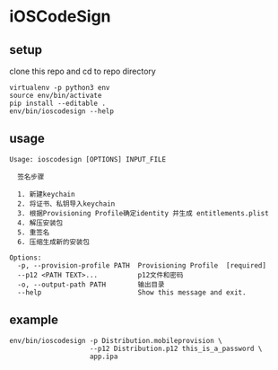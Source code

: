 # iOSCodeSign

## setup

clone this repo and cd to repo directory

    virtualenv -p python3 env
    source env/bin/activate
    pip install --editable .
    env/bin/ioscodesign --help

## usage

```
Usage: ioscodesign [OPTIONS] INPUT_FILE

  签名步骤

  1. 新建keychain
  2. 将证书、私钥导入keychain
  3. 根据Provisioning Profile确定identity 并生成 entitlements.plist
  4. 解压安装包
  5. 重签名
  6. 压缩生成新的安装包

Options:
  -p, --provision-profile PATH  Provisioning Profile  [required]
  --p12 <PATH TEXT>...          p12文件和密码
  -o, --output-path PATH        输出目录
  --help                        Show this message and exit.
```

## example

	env/bin/ioscodesign -p Distribution.mobileprovision \
	                    --p12 Distribution.p12 this_is_a_password \
	                    app.ipa
